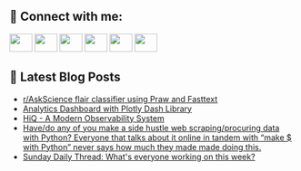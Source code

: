 ## 🔎 Connect with me:
[<img height="32" width="40" src="https://cdn.jsdelivr.net/npm/simple-icons@v5/icons/telegram.svg" />](https://t.me/bullbesh)
[<img height="32" width="40" src="https://cdn.jsdelivr.net/npm/simple-icons@v5/icons/vk.svg" />](https://vk.com/bullbesh)
[<img height="32" width="40" src="https://cdn.jsdelivr.net/npm/simple-icons@v5/icons/twitter.svg" />](https://twitter.com/bullbesh1)
[<img height="32" width="40" src="https://cdn.jsdelivr.net/npm/simple-icons@v5/icons/instagram.svg" />](https://www.instagram.com/bullbesh)
[<img height="32" width="40" src="https://cdn.jsdelivr.net/npm/simple-icons@v5/icons/reddit.svg" />](https://www.reddit.com/user/bullbesh)
[<img height="32" width="40" src="https://cdn.jsdelivr.net/npm/simple-icons@v5/icons/youtube.svg" />](https://www.youtube.com/channel/UCtfjRs6uzgq5mfm8S06WTcg)

## 📕 Latest Blog Posts
<!-- BLOG-POST-LIST:START -->
- [r/AskScience flair classifier using Praw and Fasttext](https://www.reddit.com/r/Python/comments/u085ro/raskscience_flair_classifier_using_praw_and/)
- [Analytics Dashboard with Plotly Dash Library](https://www.reddit.com/r/Python/comments/u07h4i/analytics_dashboard_with_plotly_dash_library/)
- [HiQ - A Modern Observability System](https://www.reddit.com/r/Python/comments/u07er0/hiq_a_modern_observability_system/)
- [Have/do any of you make a side hustle web scraping/procuring data with Python? Everyone that talks about it online in tandem with “make $ with Python” never says how much they made made doing this.](https://www.reddit.com/r/Python/comments/u06k0b/havedo_any_of_you_make_a_side_hustle_web/)
- [Sunday Daily Thread: What&#39;s everyone working on this week?](https://www.reddit.com/r/Python/comments/u05lzc/sunday_daily_thread_whats_everyone_working_on/)
<!-- BLOG-POST-LIST:END -->
